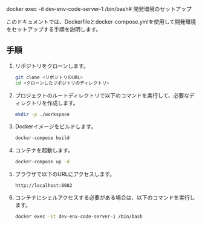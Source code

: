 docker exec -it dev-env-code-server-1 /bin/bash# 開発環境のセットアップ

このドキュメントでは、Dockerfileとdocker-compose.ymlを使用して開発環境をセットアップする手順を説明します。

## 手順

1. リポジトリをクローンします。

    ```sh
    git clone <リポジトリのURL>
    cd <クローンしたリポジトリのディレクトリ>
    ```

2. プロジェクトのルートディレクトリで以下のコマンドを実行して、必要なディレクトリを作成します。

    ```sh
    mkdir -p ./workspace
    ```

3. Dockerイメージをビルドします。

    ```sh
    docker-compose build
    ```

4. コンテナを起動します。

    ```sh
    docker-compose up -d
    ```

5. ブラウザで以下のURLにアクセスします。

    ```
    http://localhost:8082
    ```

6. コンテナにシェルアクセスする必要がある場合は、以下のコマンドを実行します。

    ```sh
    docker exec -it dev-env-code-server-1 /bin/bash
    ```